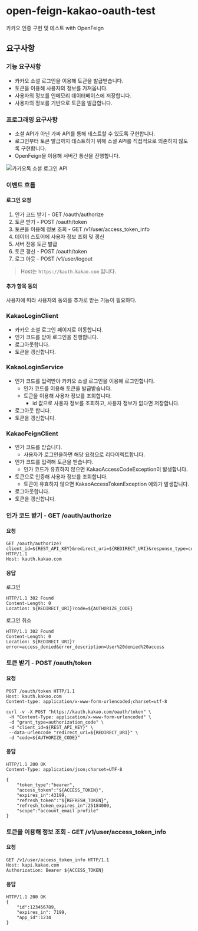 # open-feign-kakao-oauth-test
카카오 인증 구현 및 테스트 with OpenFeign

## 요구사항

### 기능 요구사항

- 카카오 소셜 로그인을 이용해 토큰을 발급받습니다.
- 토큰을 이용해 사용자의 정보를 가져옵니다.
- 사용자의 정보를 인메모리 데이터베이스에 저장합니다.
- 사용자의 정보를 기반으로 토큰을 발급합니다.

### 프로그래밍 요구사항

- 소셜 API가 아닌 가짜 API를 통해 테스트할 수 있도록 구현합니다.
- 로그인부터 토큰 발급까지 테스트하기 위해 소셜 API를 직접적으로 의존하지 않도록 구현합니다.
- OpenFeign을 이용해 서버간 통신을 진행합니다.

![카카오톡 소셜 로그인 API](https://developers.kakao.com/docs/latest/ko/assets/style/images/kakaologin/kakaologin_sequence.png)

### 이벤트 흐름

#### 로그인 요청

1. 인가 코드 받기 - GET /oauth/authorize
2. 토큰 받기 - POST /oauth/token
3. 토큰을 이용해 정보 조회 - GET /v1/user/access_token_info
4. 데이터 스토어에 사용자 정보 조회 및 갱신
5. 서버 전용 토큰 발급
6. 토큰 갱신 - POST /oauth/token
7. 로그 아웃 - POST /v1/user/logout

> Host는 `https://kauth.kakao.com` 입니다.

#### 추가 항목 동의

사용자에 따라 사용자의 동의를 추가로 받는 기능이 필요하다.

### KakaoLoginClient

- 카카오 소셜 로그인 페이지로 이동합니다.
- 인가 코드를 받아 로그인을 진행합니다.
- 로그아웃합니다.
- 토큰을 갱신합니다.

### KakaoLoginService

- 인가 코드를 입력받아 카카오 소셜 로그인을 이용해 로그인합니다.
  - 인가 코드를 이용해 토큰을 발급받습니다.
  - 토큰을 이용해 사용자 정보를 조회합니다.
    - id 값으로 사용자 정보를 조회하고, 사용자 정보가 없다면 저장합니다.
- 로그아웃 합니다.
- 토큰을 갱신합니다.

### KakaoFeignClient

- 인가 코드를 받습니다.
  - 사용자가 로그인을하면 해당 요청으로 리다이렉트합니다.
- 인가 코드를 입력해 토큰을 받습니다.
  - 인가 코드가 유효하지 않으면 KakaoAccessCodeException이 발생합니다.
- 토큰으로 인증해 사용자 정보를 조회합니다.
  - 토큰이 유효하지 않으면 KakaoAccessTokenException 예외가 발생합니다.
- 로그아웃합니다.
- 토큰을 갱신합니다.

###  인가 코드 받기 - GET /oauth/authorize

#### 요청

```http request
GET /oauth/authorize?client_id=${REST_API_KEY}&redirect_uri=${REDIRECT_URI}&response_type=code HTTP/1.1
Host: kauth.kakao.com
```

#### 응답

로그인

```http request
HTTP/1.1 302 Found
Content-Length: 0
Location: ${REDIRECT_URI}?code=${AUTHORIZE_CODE}
```

로그인 취소

```http request
HTTP/1.1 302 Found
Content-Length: 0
Location: ${REDIRECT_URI}?error=access_denied&error_description=User%20denied%20access
```

### 토큰 받기 - POST /oauth/token

#### 요청

```http request
POST /oauth/token HTTP/1.1
Host: kauth.kakao.com
Content-type: application/x-www-form-urlencoded;charset=utf-8
```

```curl
curl -v -X POST "https://kauth.kakao.com/oauth/token" \
 -H "Content-Type: application/x-www-form-urlencoded" \
 -d "grant_type=authorization_code" \
 -d "client_id=${REST_API_KEY}" \
 --data-urlencode "redirect_uri=${REDIRECT_URI}" \
 -d "code=${AUTHORIZE_CODE}"
 ```

#### 응답
```http request
HTTP/1.1 200 OK
Content-Type: application/json;charset=UTF-8

{
    "token_type":"bearer",
    "access_token":"${ACCESS_TOKEN}",
    "expires_in":43199,
    "refresh_token":"${REFRESH_TOKEN}",
    "refresh_token_expires_in":25184000,
    "scope":"account_email profile"
}
```

### 토큰을 이용해 정보 조회 - GET /v1/user/access_token_info

#### 요청

```http request
GET /v1/user/access_token_info HTTP/1.1
Host: kapi.kakao.com
Authorization: Bearer ${ACCESS_TOKEN}
```

#### 응답

```http request
HTTP/1.1 200 OK
{
    "id":123456789,
    "expires_in": 7199,
    "app_id":1234
}
```
